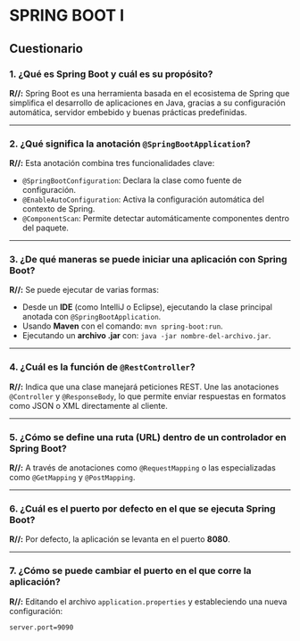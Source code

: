 ﻿# SPRING BOOT I

## Cuestionario

### 1. ¿Qué es Spring Boot y cuál es su propósito?

**R//:** Spring Boot es una herramienta basada en el ecosistema de Spring que simplifica el desarrollo de aplicaciones en Java, gracias a su configuración automática, servidor embebido y buenas prácticas predefinidas.

---

### 2. ¿Qué significa la anotación `@SpringBootApplication`?

**R//:** Esta anotación combina tres funcionalidades clave:

- `@SpringBootConfiguration`: Declara la clase como fuente de configuración.
- `@EnableAutoConfiguration`: Activa la configuración automática del contexto de Spring.
- `@ComponentScan`: Permite detectar automáticamente componentes dentro del paquete.

---

### 3. ¿De qué maneras se puede iniciar una aplicación con Spring Boot?

**R//:** Se puede ejecutar de varias formas:

- Desde un **IDE** (como IntelliJ o Eclipse), ejecutando la clase principal anotada con `@SpringBootApplication`.
- Usando **Maven** con el comando: `mvn spring-boot:run`.
- Ejecutando un **archivo .jar** con: `java -jar nombre-del-archivo.jar`.

---

### 4. ¿Cuál es la función de `@RestController`?

**R//:** Indica que una clase manejará peticiones REST. Une las anotaciones `@Controller` y `@ResponseBody`, lo que permite enviar respuestas en formatos como JSON o XML directamente al cliente.

---

### 5. ¿Cómo se define una ruta (URL) dentro de un controlador en Spring Boot?

**R//:** A través de anotaciones como `@RequestMapping` o las especializadas como `@GetMapping` y `@PostMapping`.

---

### 6. ¿Cuál es el puerto por defecto en el que se ejecuta Spring Boot?

**R//:** Por defecto, la aplicación se levanta en el puerto **8080**.

---

### 7. ¿Cómo se puede cambiar el puerto en el que corre la aplicación?

**R//:** Editando el archivo `application.properties` y estableciendo una nueva configuración:

```properties
server.port=9090
```
